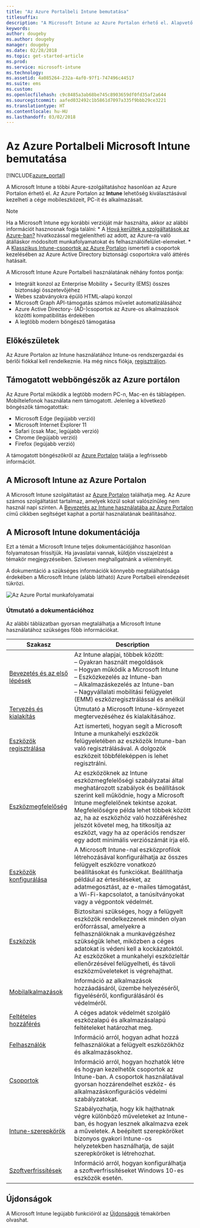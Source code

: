 ```yaml
---
title: "Az Azure Portalbeli Intune bemutatása"
titlesuffix: 
description: "A Microsoft Intune az Azure Portalon érhető el. Alapvető tudnivalók az Azure Portalon elérhető Intune-ról."
keywords: 
author: dougeby
ms.author: dougeby
manager: dougeby
ms.date: 02/28/2018
ms.topic: get-started-article
ms.prod: 
ms.service: microsoft-intune
ms.technology: 
ms.assetid: 4a085264-232a-4af0-97f1-747496c44517
ms.suite: ems
ms.custom: 
ms.openlocfilehash: c9c8485a3ab68be745c8903659df0fd35af2a644
ms.sourcegitcommit: aafed032492c1b5861d7097a335f9bbb29ce3221
ms.translationtype: HT
ms.contentlocale: hu-HU
ms.lasthandoff: 03/02/2018
---
```

# <a name="introduction-to-microsoft-intune-in-the-azure-portal"></a>Az Azure Portalbeli Microsoft Intune bemutatása


[!INCLUDE[azure_portal](./includes/azure_portal.md)]

A Microsoft Intune a többi Azure-szolgáltatáshoz hasonlóan az Azure Portalon érhető el. Az Azure Portalon az **Intune** lehetőség kiválasztásával kezelheti a cége mobileszközeit, PC-it és alkalmazásait.

>[!NOTE] 
> Ha a Microsoft Intune egy korábbi verzióját már használta, akkor az alábbi információt hasznosnak fogja találni:
    * A [Hová kerültek a szolgáltatások az Azure-ban?](ui-changes.md) hivatkozással megjelenítheti az adott, az Azure-ra való átálláskor módosított munkafolyamatokat és felhasználóifelület-elemeket.
    * A [Klasszikus Intune-csoportok az Azure Portalon](groups-get-started.md) ismerteti a csoportok kezelésében az Azure Active Directory biztonsági csoportokra való áttérés hatásait.

A Microsoft Intune Azure Portalbeli használatának néhány fontos pontja:

- Integrált konzol az Enterprise Mobility + Security (EMS) összes biztonsági összetevőjéhez
- Webes szabványokra épülő HTML-alapú konzol
- Microsoft Graph API-támogatás számos művelet automatizálásához
- Azure Active Directory- (AD-)csoportok az Azure-os alkalmazások közötti kompatibilitás érdekében
- A legtöbb modern böngésző támogatása

## <a name="before-you-start"></a>Előkészületek

Az Azure Portalon az Intune használatához Intune-os rendszergazdai és bérlői fiókkal kell rendelkeznie. Ha még nincs fiókja, [regisztráljon](https://portal.office.com/Signup/Signup.aspx?OfferId=40BE278A-DFD1-470a-9EF7-9F2596EA7FF9&dl=INTUNE_A&ali=1#0%20).

## <a name="supported-web-browsers-for-the-azure-portal"></a>Támogatott webböngészők az Azure portálon

Az Azure Portal működik a legtöbb modern PC-n, Mac-en és táblagépen. Mobiltelefonok használata nem támogatott.
Jelenleg a következő böngészők támogatottak:

- Microsoft Edge (legújabb verzió)
- Microsoft Internet Explorer 11
- Safari (csak Mac, legújabb verzió)
- Chrome (legújabb verzió)
- Firefox (legújabb verzió)

A támogatott böngészőkről az [Azure Portalon](https://docs.microsoft.com/azure/azure-preview-portal-supported-browsers-devices) találja a legfrissebb információt.

## <a name="microsoft-intune-in-the-azure-portal"></a>A Microsoft Intune az Azure Portalon

A Microsoft Intune szolgáltatást az [Azure Portalon](https://portal.azure.com) találhatja meg. Az Azure számos szolgáltatást tartalmaz, amelyek közül sokat valószínűleg nem használ napi szinten. A [Bevezetés az Intune használatába az Azure Portalon](get-started-azure.md) című cikkben segítséget kaphat a portál használatának beállításához.

## <a name="the-microsoft-intune-documentation"></a>A Microsoft Intune dokumentációja

Ezt a témát a Microsoft Intune teljes dokumentációjához hasonlóan folyamatosan frissítjük. Ha javaslatai vannak, küldjön visszajelzést a témakör megjegyzéseiben. Szívesen meghallgatnánk a véleményét.

A dokumentáció a szükséges információk könnyebb megtalálhatósága érdekében a Microsoft Intune (alább látható) Azure Portalbeli elrendezését tükrözi.

![Az Azure Portal munkafolyamatai](./media/azure-portal-workloads.png)

### <a name="documentation-guide"></a>Útmutató a dokumentációhoz

Az alábbi táblázatban gyorsan megtalálhatja a Microsoft Intune használatához szükséges főbb információkat.

| Szakasz                                                      | Description                                                                                                                                                                                                                                                                                      |
|--------------------------------------------------------------|--------------------------------------------------------------------------------------------------------------------------------------------------------------------------------------------------------------------------------------------------------------------------------------------------|
| [Bevezetés és az első lépések](introduction-intune.md)       | Az Intune alapjai, többek között:<br /> – Gyakran használt megoldások<br /> – Hogyan működik a Microsoft Intune<br /> – Eszközkezelés az Intune-ban<br /> – Alkalmazáskezelés az Intune-ban<br /> – Nagyvállalati mobilitási felügyelet (EMM) eszközregisztrálással és anélkül                                                         |
| [Tervezés és kialakítás](planning-guide.md)                         | Útmutató a Microsoft Intune-környezet megtervezéséhez és kialakításához.                                                                                                                                                                                                             |
| [Eszközök regisztrálása](device-enrollment.md)                    | Azt ismerteti, hogyan segít a Microsoft Intune a munkahelyi eszközök felügyeletében az eszközök Intune-ban való regisztrálásával. A dolgozók eszközeit többféleképpen is lehet regisztrálni.                                                                                                         |
| [Eszközmegfelelőség](device-compliance.md)                    | Az eszközöknek az Intune eszközmegfelelőségi szabályzatai által meghatározott szabályok és beállítások szerint kell működnie, hogy a Microsoft Intune megfelelőnek tekintse azokat. Megfelelőségre példa lehet többek között az, ha az eszközhöz való hozzáféréshez jelszót követel meg, ha titkosítja az eszközt, vagy ha az operációs rendszer egy adott minimális verziószámát írja elő. |
| [Eszközök konfigurálása](device-profiles.md)                   | A Microsoft Intune-nal eszközprofilok létrehozásával konfigurálhatja az összes felügyelt eszközre vonatkozó beállításokat és funkciókat. Beállíthatja például az értesítéseket, az adatmegosztást, az e-mailes támogatást, a Wi-Fi-kapcsolatot, a tanúsítványokat vagy a végpontok védelmét.              |
| [Eszközök](device-management.md)                              | Biztosítani szükséges, hogy a felügyelt eszközök rendelkezzenek minden olyan erőforrással, amelyekre a felhasználóknak a munkavégzéshez szükségük lehet, miközben a céges adatokat is védeni kell a kockázatoktól. Az eszközöket a munkahelyi eszközleltár ellenőrzésével felügyelheti, és távoli eszközműveleteket is végrehajthat.                                                      |
| [Mobilalkalmazások](app-management.md)                             | Információ az alkalmazások hozzáadásáról, üzembe helyezéséről, figyeléséről, konfigurálásáról és védelméről.                                                                                                                                                                                                                             |
| [Feltételes hozzáférés](conditional-access.md)                  | A céges adatok védelmét szolgáló eszközalapú és alkalmazásalapú feltételeket határozhat meg.                                                                                                                                                                                                            |
| [Felhasználók](users-add.md)                                        | Információ arról, hogyan adhat hozzá felhasználókat a felügyelt eszközökhöz és alkalmazásokhoz.                                                                                                                                                                                                                                           |
| [Csoportok](groups-get-started.md)                              | Információ arról, hogyan hozhatók létre és hogyan kezelhetők csoportok az Intune-ban. A csoportok használatával gyorsan hozzárendelhet eszköz- és alkalmazáskonfigurációs védelmi szabályzatokat.                                                                                                                                             |
| [Intune-szerepkörök](role-based-access-control.md)                 | Szabályozhatja, hogy kik hajthatnak végre különböző műveleteket az Intune-ban, és hogyan lesznek alkalmazva ezek a műveletek. A beépített szerepköröket bizonyos gyakori Intune-os helyzetekben használhatja, de saját szerepköröket is létrehozhat.                                                                                 |
| [Szoftverfrissítések](windows-update-for-business-configure.md) | Információ arról, hogyan konfigurálhatja a szoftverfrissítéseket Windows 10-es eszközök esetén.                                                                                                                                                                                                                                  |

## <a name="whats-new"></a>Újdonságok

A Microsoft Intune legújabb funkcióiról az [Újdonságok](whats-new.md) témakörben olvashat.
